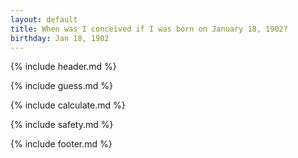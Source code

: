 ```yaml
---
layout: default
title: When was I conceived if I was born on January 18, 1902?
birthday: Jan 18, 1902
---
```


{% include header.md %}

{% include guess.md %}

{% include calculate.md %}

{% include safety.md %}

{% include footer.md %}




